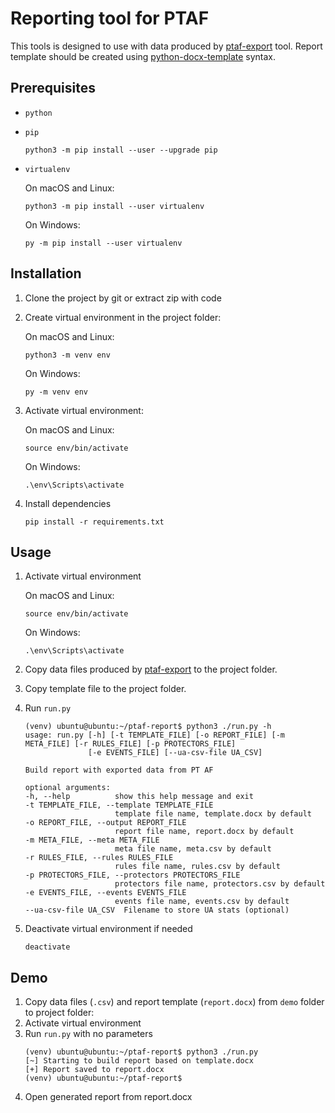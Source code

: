 # Reporting tool for PTAF
This tools is designed to use with data produced by [ptaf-export](https://github.com/b4bay/ptaf-export) tool.
Report template should be created using [python-docx-template](https://docxtpl.readthedocs.io/en/latest/) syntax.

## Prerequisites
+ `python`
+ `pip`
    ```
    python3 -m pip install --user --upgrade pip
    ``` 
+ `virtualenv`

    On macOS and Linux:
    ```
    python3 -m pip install --user virtualenv
    ```
    On Windows:
    ```
    py -m pip install --user virtualenv
    ```
## Installation
1. Clone the project by git or extract zip with code
2. Create virtual environment in the project folder:

    On macOS and Linux:
    
    ```
    python3 -m venv env
    ```
    On Windows:
    ```
    py -m venv env
    ```
3. Activate virtual environment:

    On macOS and Linux:
    ```
    source env/bin/activate
    ```
    On Windows:
    ```
    .\env\Scripts\activate
    ```
4. Install dependencies

    ```
    pip install -r requirements.txt
    ``` 
## Usage
1. Activate virtual environment

    On macOS and Linux:
    ```
    source env/bin/activate
    ```
    On Windows:
    ```
    .\env\Scripts\activate
    ```
2. Copy data files produced by [ptaf-export](https://github.com/b4bay/ptaf-export) to the project folder.
3. Copy template file to the project folder.
4. Run `run.py`

    ```
    (venv) ubuntu@ubuntu:~/ptaf-report$ python3 ./run.py -h
    usage: run.py [-h] [-t TEMPLATE_FILE] [-o REPORT_FILE] [-m META_FILE] [-r RULES_FILE] [-p PROTECTORS_FILE]
                  [-e EVENTS_FILE] [--ua-csv-file UA_CSV]
    
    Build report with exported data from PT AF
    
    optional arguments:
    -h, --help          show this help message and exit
    -t TEMPLATE_FILE, --template TEMPLATE_FILE
                        template file name, template.docx by default
    -o REPORT_FILE, --output REPORT_FILE
                        report file name, report.docx by default
    -m META_FILE, --meta META_FILE
                        meta file name, meta.csv by default
    -r RULES_FILE, --rules RULES_FILE
                        rules file name, rules.csv by default
    -p PROTECTORS_FILE, --protectors PROTECTORS_FILE
                        protectors file name, protectors.csv by default
    -e EVENTS_FILE, --events EVENTS_FILE
                        events file name, events.csv by default
    --ua-csv-file UA_CSV  Filename to store UA stats (optional)
    ```

5. Deactivate virtual environment if needed

    ```
    deactivate
    ```

## Demo
1. Copy data files (`.csv`) and report template (`report.docx`) from `demo` folder to project folder:
2. Activate virtual environment
3. Run `run.py` with no parameters
    ```
    (venv) ubuntu@ubuntu:~/ptaf-report$ python3 ./run.py 
    [~] Starting to build report based on template.docx
    [+] Report saved to report.docx
    (venv) ubuntu@ubuntu:~/ptaf-report$ 
    ```
4. Open generated report from report.docx
